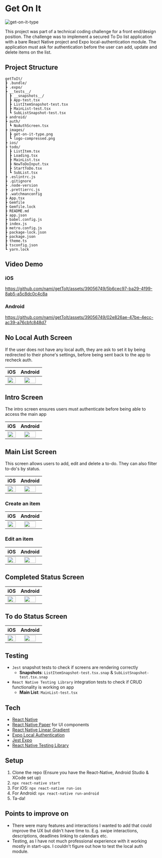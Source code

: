# Get On It

![get-on-it-type](https://github.com/nami/getToIt/assets/39056749/2a5ad720-0fb9-41d0-b152-23d70157611b)

This project was part of a technical coding challenge for a front end/design position. The challenge was to implement a secured To Do list application with a bare React Native project and Expo local-authentication module. The application must ask for authentication before the user can add, update and delete items on the list.

## Project Structure

```
getToIt/
┣ .bundle/
┣ .expo/
┣ __tests__/
┃ ┣ __snapshots__/
┃ ┣ App-test.tsx
┃ ┣ ListItemSnapshot-test.tsx
┃ ┣ MainList-test.tsx
┃ ┗ SubListSnapshot-test.tsx
┣ android/
┣ auth/
┃ ┗ NoAuthScreen.tsx
┣ images/
┃ ┣ get-on-it-type.png
┃ ┗ logo-compressed.png
┣ ios/
┣ todo/
┃ ┣ ListItem.tsx
┃ ┣ Loading.tsx
┃ ┣ MainList.tsx
┃ ┣ NewToDoInput.tsx
┃ ┣ StartToDo.tsx
┃ ┗ SubList.tsx
┣ .eslintrc.js
┣ .gitignore
┣ .node-version
┣ .prettierrc.js
┣ .watchmanconfig
┣ App.tsx
┣ Gemfile
┣ Gemfile.lock
┣ README.md
┣ app.json
┣ babel.config.js
┣ index.js
┣ metro.config.js
┣ package-lock.json
┣ package.json
┣ theme.ts
┣ tsconfig.json
┗ yarn.lock
```

## Video Demo

### iOS

https://github.com/nami/getToIt/assets/39056749/5b6cec97-ba29-4f99-8ab5-a5c8dc0c4c8a

### Android

https://github.com/nami/getToIt/assets/39056749/02e826ae-47be-4ecc-ac39-a76cbfc848d7

## No Local Auth Screen

If the user does not have any local auth, they are ask to set it by being redirected to their phone's settings, before being sent back to the app to recheck auth. 

iOS                                                                                                |  Android
:-------------------------------------------------------------------------------------------------:|:-------------------------:
<img src="https://github.com/nami/getToIt/assets/39056749/608c6932-b76d-4314-9658-ecc434059e03" width=100%> | <img src="https://github.com/nami/getToIt/assets/39056749/6e7685af-1c7f-45a1-b909-e810ff407a55" width=78%>

## Intro Screen

The intro screen ensures users must authenticate before being able to access the main app

iOS                                                                                                |  Android
:-------------------------------------------------------------------------------------------------:|:-------------------------:
<img src="https://github.com/nami/getToIt/assets/39056749/5d7c2ca7-8768-4557-9e74-73be2c6c2d11" width=100%> | <img src="https://github.com/nami/getToIt/assets/39056749/bba5f9e2-5d37-45f3-af81-72a35f6c2830" width=78%>
                                                 
## Main List Screen
        
This screen allows users to add, edit and delete a to-do. They can also filter to-do's by status.
                                                 
iOS                                                                                                |  Android
:-------------------------------------------------------------------------------------------------:|:-------------------------:
<img src="https://github.com/nami/getToIt/assets/39056749/18f15bf9-76ee-4d39-a1a5-f6f0def5c4bc" width=100%> | <img src="https://github.com/nami/getToIt/assets/39056749/e053e312-e720-4b81-848b-8f69acf6e9fd" width=78%>

### Create an item

iOS                                                                                                |  Android
:-------------------------------------------------------------------------------------------------:|:-------------------------:
<img src="https://github.com/nami/getToIt/assets/39056749/e84c9dff-a01e-4819-841c-9ce64fbeb6fc" width=100%> | <img src="https://github.com/nami/getToIt/assets/39056749/cedd22b8-22cd-49c8-aeb3-11a131e5299d" width=78%>

### Edit an item

iOS                                                                                                |  Android
:-------------------------------------------------------------------------------------------------:|:-------------------------:
<img src="https://github.com/nami/getToIt/assets/39056749/8667dc49-9e10-4771-8004-fd9d208f653e" width=100%> | <img src="https://github.com/nami/getToIt/assets/39056749/b279c6a7-9485-4e7e-9a52-4243d17d948c" width=78%>

## Completed Status Screen

iOS                                                                                                |  Android
:-------------------------------------------------------------------------------------------------:|:-------------------------:
<img src="https://github.com/nami/getToIt/assets/39056749/2b89424b-44f8-40c2-9855-90eb78edf17a" width=100%> | <img src="https://github.com/nami/getToIt/assets/39056749/6ce0b575-1dbb-47fb-a279-7e1ed0157577" width=78%>

## To do Status Screen

iOS                                                                                                |  Android
:-------------------------------------------------------------------------------------------------:|:-------------------------:
<img src="https://github.com/nami/getToIt/assets/39056749/2b89424b-44f8-40c2-9855-90eb78edf17a" width=100%> | <img src="https://github.com/nami/getToIt/assets/39056749/6ce0b575-1dbb-47fb-a279-7e1ed0157577" width=78%>
                                             
## Testing

- `Jest` snapshot tests to check if screens are rendering correctly
   - <b>Snapshots</b>: `ListItemSnapshot-test.tsx.snap` & `SubListSnapshot-test.tsx.snap`
- `React Native Testing Library` integration tests to check if CRUD functionality is working on app
   - <b>Main List</b>: `MainList-test.tsx`

## Tech

- [React Native](https://reactnative.dev/docs/environment-setup)
- [React Native Paper](https://callstack.github.io/react-native-paper/) for UI components
- [React Native Linear Gradient](https://github.com/react-native-linear-gradient/react-native-linear-gradient)
- [Expo Local Authentication](https://www.npmjs.com/package/expo-local-authentication)
- [Jest Expo](https://docs.expo.dev/develop/unit-testing/?redirected)
- [React Native Testing Library](https://github.com/callstack/react-native-testing-library)

## Setup

1. Clone the repo 
(Ensure you have the React-Native, Android Studio & XCode set up)
2. ```npx react-native start```
3. For iOS: ```npx react-native run-ios```
4. For Android: ```npx react-native run-android```
5. Ta-da!                                           

## Points to improve on

- There were many features and interactions I wanted to add  that could improve the UX but didn't have time to. E.g. swipe interactions, descriptions, deadlines linking to calendars etc. 
- Testing, as I have not much professional experience with it working mostly in start-ups. I couldn't figure out how to test the local auth module. 
